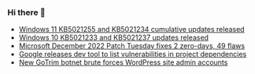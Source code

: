 ### Hi there 👋

<!--START_SECTION:feed-->
* [Windows 11 KB5021255 and KB5021234 cumulative updates released](https://www.bleepingcomputer.com/news/microsoft/windows-11-kb5021255-and-kb5021234-cumulative-updates-released/)
* [Windows 10 KB5021233 and KB5021237 updates released](https://www.bleepingcomputer.com/news/microsoft/windows-10-kb5021233-and-kb5021237-updates-released/)
* [Microsoft December 2022 Patch Tuesday fixes 2 zero-days, 49 flaws](https://www.bleepingcomputer.com/news/microsoft/microsoft-december-2022-patch-tuesday-fixes-2-zero-days-49-flaws/)
* [Google releases dev tool to list vulnerabilities in project dependencies](https://www.bleepingcomputer.com/news/security/google-releases-dev-tool-to-list-vulnerabilities-in-project-dependencies/)
* [New GoTrim botnet brute forces WordPress site admin accounts](https://www.bleepingcomputer.com/news/security/new-gotrim-botnet-brute-forces-wordpress-site-admin-accounts/)
<!--END_SECTION:feed-->

<!--
**frankenk/frankenk** is a ✨ _special_ ✨ repository because its `README.md` (this file) appears on your GitHub profile.

Here are some ideas to get you started:

- 🔭 I’m currently working on ...
- 🌱 I’m currently learning ...
- 👯 I’m looking to collaborate on ...
- 🤔 I’m looking for help with ...
- 💬 Ask me about ...
- 📫 How to reach me: ...
- 😄 Pronouns: ...
- ⚡ Fun fact: ...
-->



